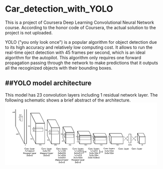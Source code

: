 # Car_detection_with_YOLO

This is a project of Coursera Deep Learning Convolutional Neural Network course. According to the honor code of Coursera, the actual solution to the project is not uploaded.

YOLO ("you only look once") is a popular algorithm for object detection due to its high accuracy and relatively low computing cost. It allows to run the real-time oject detection with 45 frames per second, which is an ideal algorithm for the autopilot. This algorithm only requires one forward propagation passing through the network to make predictions that it outputs all the recoginized objects with their bounding boxes.

##YOLO model architecture
-------------------------
This model has 23 convolution layers including 1 residual network layer. The following schematic shows a brief abstract of the architecture. 
<img src="https://github.com/Frank-W-Yu/Car_detection_with_YOLO/blob/master/nb_images/model_architecture.png" style="width:500px;height:250;">
